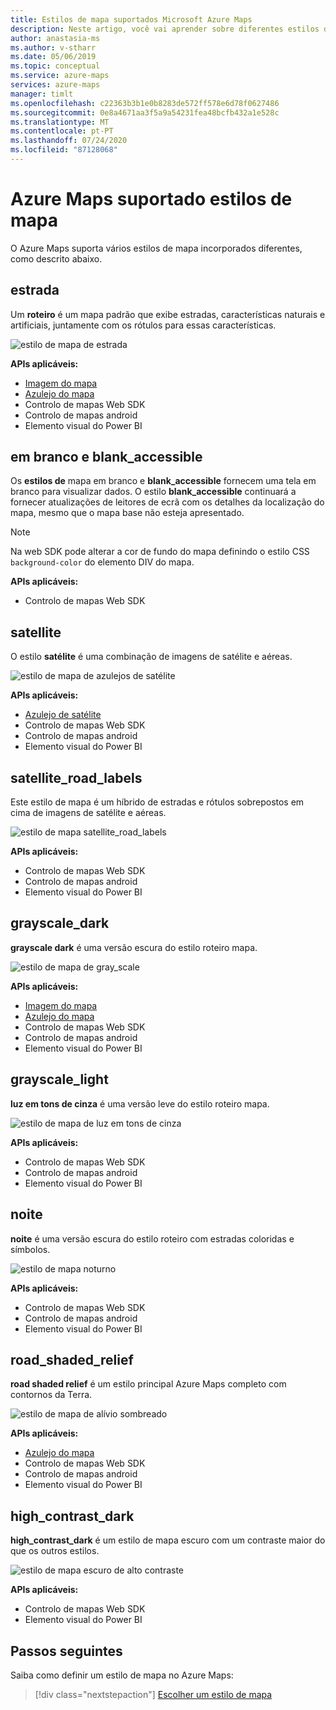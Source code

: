 ```yaml
---
title: Estilos de mapa suportados Microsoft Azure Maps
description: Neste artigo, você vai aprender sobre diferentes estilos de renderização de mapas suportados pelo Microsoft Azure Maps.
author: anastasia-ms
ms.author: v-stharr
ms.date: 05/06/2019
ms.topic: conceptual
ms.service: azure-maps
services: azure-maps
manager: timlt
ms.openlocfilehash: c22363b3b1e0b8283de572ff578e6d78f0627486
ms.sourcegitcommit: 0e8a4671aa3f5a9a54231fea48bcfb432a1e528c
ms.translationtype: MT
ms.contentlocale: pt-PT
ms.lasthandoff: 07/24/2020
ms.locfileid: "87128068"
---
```

# <a name="azure-maps-supported-map-styles"></a>Azure Maps suportado estilos de mapa
O Azure Maps suporta vários estilos de mapa incorporados diferentes, como descrito abaixo.

## <a name="road"></a>estrada
Um **roteiro** é um mapa padrão que exibe estradas, características naturais e artificiais, juntamente com os rótulos para essas características.

![estilo de mapa de estrada](./media/supported-map-styles/road.png)

**APIs aplicáveis:**
* [Imagem do mapa](https://docs.microsoft.com/rest/api/maps/render/getmapimage)
* [Azulejo do mapa](https://docs.microsoft.com/rest/api/maps/render/getmaptile)
* Controlo de mapas Web SDK
* Controlo de mapas android
* Elemento visual do Power BI

## <a name="blank-and-blank_accessible"></a>em branco e blank_accessible

Os **estilos de** mapa em branco e **blank_accessible** fornecem uma tela em branco para visualizar dados. O estilo **blank_accessible** continuará a fornecer atualizações de leitores de ecrã com os detalhes da localização do mapa, mesmo que o mapa base não esteja apresentado.

> [!Note]
> Na web SDK pode alterar a cor de fundo do mapa definindo o estilo CSS `background-color` do elemento DIV do mapa.

**APIs aplicáveis:**
* Controlo de mapas Web SDK

## <a name="satellite"></a>satellite 
O estilo **satélite** é uma combinação de imagens de satélite e aéreas.

![estilo de mapa de azulejos de satélite](./media/supported-map-styles/satellite.png)

**APIs aplicáveis:**
* [Azulejo de satélite](https://docs.microsoft.com/rest/api/maps/render/getmapimagerytilepreview)
* Controlo de mapas Web SDK
* Controlo de mapas android
* Elemento visual do Power BI

## <a name="satellite_road_labels"></a>satellite_road_labels
Este estilo de mapa é um híbrido de estradas e rótulos sobrepostos em cima de imagens de satélite e aéreas.

![estilo de mapa satellite_road_labels](./media/supported-map-styles/satellite-road-labels.png)

**APIs aplicáveis:**
* Controlo de mapas Web SDK
* Controlo de mapas android
* Elemento visual do Power BI

## <a name="grayscale_dark"></a>grayscale_dark
**grayscale dark** é uma versão escura do estilo roteiro mapa.

![estilo de mapa de gray_scale](./media/supported-map-styles/grayscale-dark.png)

**APIs aplicáveis:**
* [Imagem do mapa](https://docs.microsoft.com/rest/api/maps/render/getmapimage)
* [Azulejo do mapa](https://docs.microsoft.com/rest/api/maps/render/getmaptile)
* Controlo de mapas Web SDK 
* Controlo de mapas android
* Elemento visual do Power BI


## <a name="grayscale_light"></a>grayscale_light
**luz em tons de cinza** é uma versão leve do estilo roteiro mapa.

![estilo de mapa de luz em tons de cinza](./media/supported-map-styles/grayscale-light.png)

**APIs aplicáveis:**
* Controlo de mapas Web SDK
* Controlo de mapas android
* Elemento visual do Power BI


## <a name="night"></a>noite
**noite** é uma versão escura do estilo roteiro com estradas coloridas e símbolos.

![estilo de mapa noturno](./media/supported-map-styles/night.png)

**APIs aplicáveis:**
* Controlo de mapas Web SDK
* Controlo de mapas android
* Elemento visual do Power BI

## <a name="road_shaded_relief"></a>road_shaded_relief
**road shaded relief** é um estilo principal Azure Maps completo com contornos da Terra.

![estilo de mapa de alívio sombreado](./media/supported-map-styles/shaded-relief.png)

**APIs aplicáveis:**
* [Azulejo do mapa](https://docs.microsoft.com/rest/api/maps/render/getmaptile)
* Controlo de mapas Web SDK
* Controlo de mapas android
* Elemento visual do Power BI

## <a name="high_contrast_dark"></a>high_contrast_dark

**high_contrast_dark** é um estilo de mapa escuro com um contraste maior do que os outros estilos.

![estilo de mapa escuro de alto contraste](./media/supported-map-styles/high-contrast-dark.png)

**APIs aplicáveis:**
* Controlo de mapas Web SDK
* Elemento visual do Power BI

## <a name="next-steps"></a>Passos seguintes

Saiba como definir um estilo de mapa no Azure Maps:

> [!div class="nextstepaction"]
> [Escolher um estilo de mapa](https://docs.microsoft.com/azure/azure-maps/choose-map-style)

